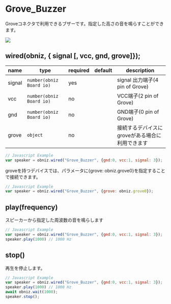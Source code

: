 # Grove_Buzzer

Groveコネクタで利用できるブザーです。指定した高さの音を鳴らすことができます。

![](image.jpg)

## wired(obniz,  { signal [, vcc, gnd, grove]});


name | type | required | default | description
--- | --- | --- | --- | ---
signal | `number(obniz Board io)` | yes |  &nbsp; | signal 出力端子(4 pin of Grove)
vcc | `number(obniz Board io)` | no |  &nbsp; | VCC端子(2 pin of Grove)
gnd | `number(obniz Board io)` | no |  &nbsp; | GND端子(0 pin of Grove)
grove | `object` | no | &nbsp;  | 接続するデバイスにgroveがある場合に利用できます

  

```Javascript
// Javascript Example
var speaker = obniz.wired("Grove_Buzzer", {gnd:0, vcc:1, signal: 3});
```
  
groveを持つデバイスでは、パラメータに{grove: obniz.grove0}を指定することで接続できます。
```Javascript
// Javascript Example
var speaker = obniz.wired("Grove_Buzzer", {grove: obniz.grove0});
```
## play(frequency)

スピーカーから指定した周波数の音を鳴らします

```Javascript
// Javascript Example
var speaker = obniz.wired("Grove_Buzzer", {gnd:0, vcc:1, signal: 3});
speaker.play(1000) // 1000 Hz
```

## stop()

再生を停止します。

```Javascript
// Javascript Example
var speaker = obniz.wired("Grove_Buzzer", {gnd:0, vcc:1, signal: 3});
speaker.play(1000) // 1000 Hz
await obniz.wait(1000);
speaker.stop();
```